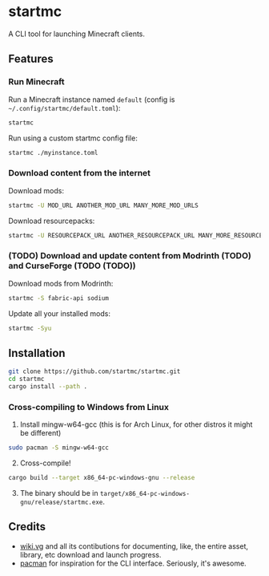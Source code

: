 # startmc

A CLI tool for launching Minecraft clients.

## Features

### Run Minecraft

Run a Minecraft instance named `default` (config is `~/.config/startmc/default.toml`):
```sh
startmc
```

Run using a custom startmc config file:
```sh
startmc ./myinstance.toml
```

### Download content from the internet

Download mods:
```sh
startmc -U MOD_URL ANOTHER_MOD_URL MANY_MORE_MOD_URLS
```

Download resourcepacks:
```sh
startmc -U RESOURCEPACK_URL ANOTHER_RESOURCEPACK_URL MANY_MORE_RESOURCEPACK_URLS
```

### (TODO) Download and update content from Modrinth (TODO) and CurseForge (TODO (TODO))

Download mods from Modrinth:
```sh
startmc -S fabric-api sodium
```

Update all your installed mods:
```sh
startmc -Syu
```

## Installation

```sh
git clone https://github.com/startmc/startmc.git
cd startmc
cargo install --path .
```

### Cross-compiling to Windows from Linux

1. Install mingw-w64-gcc (this is for Arch Linux, for other distros it might be different)
```sh
sudo pacman -S mingw-w64-gcc
```
2. Cross-compile!
```sh
cargo build --target x86_64-pc-windows-gnu --release
```
3. The binary should be in `target/x86_64-pc-windows-gnu/release/startmc.exe`.

## Credits

- [wiki.vg](https://minecraft.wiki/w/Minecraft_Wiki:Projects/wiki.vg_merge) and all its contibutions for documenting, like, the entire asset, library, etc download and launch progress.
- [pacman](https://gitlab.archlinux.org/pacman/pacman) for inspiration for the CLI interface. Seriously, it's awesome.
